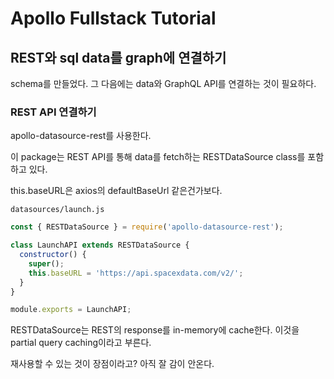 # Apollo Fullstack Tutorial

## REST와 sql data를 graph에 연결하기

schema를 만들었다. 그 다음에는 data와 GraphQL API를 연결하는 것이 필요하다.

### REST API 연결하기

apollo-datasource-rest를 사용한다.

이 package는 REST API를 통해 data를 fetch하는 RESTDataSource class를 포함하고 있다.

this.baseURL은 axios의 defaultBaseUrl 같은건가보다.


`datasources/launch.js`

```js
const { RESTDataSource } = require('apollo-datasource-rest');

class LaunchAPI extends RESTDataSource {
  constructor() {
    super();
    this.baseURL = 'https://api.spacexdata.com/v2/';
  }
}

module.exports = LaunchAPI;

```

RESTDataSource는 REST의 response를 in-memory에 cache한다. 이것을 partial query caching이라고 부른다.

재사용할 수 있는 것이 장점이라고? 아직 잘 감이 안온다.

